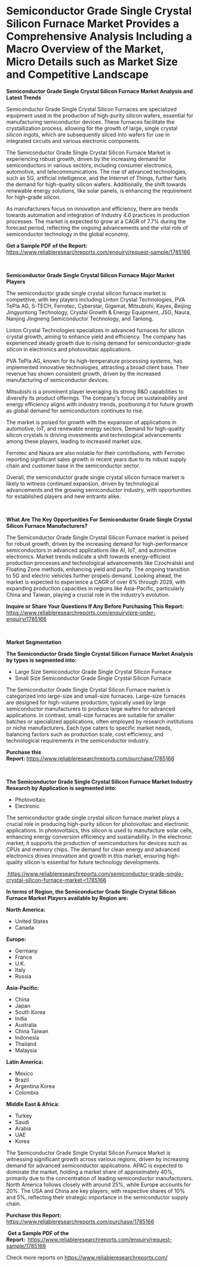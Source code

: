 <p><h1>Semiconductor Grade Single Crystal Silicon Furnace Market Provides a Comprehensive Analysis Including a Macro Overview of the Market, Micro Details such as Market Size and Competitive Landscape</h1></p><p><strong>Semiconductor Grade Single Crystal Silicon Furnace Market Analysis and Latest Trends</strong></p>
<p><p>Semiconductor Grade Single Crystal Silicon Furnaces are specialized equipment used in the production of high-purity silicon wafers, essential for manufacturing semiconductor devices. These furnaces facilitate the crystallization process, allowing for the growth of large, single crystal silicon ingots, which are subsequently sliced into wafers for use in integrated circuits and various electronic components.</p><p>The Semiconductor Grade Single Crystal Silicon Furnace Market is experiencing robust growth, driven by the increasing demand for semiconductors in various sectors, including consumer electronics, automotive, and telecommunications. The rise of advanced technologies, such as 5G, artificial intelligence, and the Internet of Things, further fuels the demand for high-quality silicon wafers. Additionally, the shift towards renewable energy solutions, like solar panels, is enhancing the requirement for high-grade silicon.</p><p>As manufacturers focus on innovation and efficiency, there are trends towards automation and integration of Industry 4.0 practices in production processes. The market is expected to grow at a CAGR of 7.7% during the forecast period, reflecting the ongoing advancements and the vital role of semiconductor technology in the global economy.</p></p>
<p><strong>Get a Sample PDF of the Report:&nbsp;</strong> <a href="https://www.reliableresearchreports.com/enquiry/request-sample/1785166?utm_campaign=2487&utm_medium=2&utm_source=Github&utm_content=ia&utm_term=25032025&utm_id=semiconductor-grade-single-crystal-silicon-furnace">https://www.reliableresearchreports.com/enquiry/request-sample/1785166</a></p>
<p>&nbsp;</p>
<p><strong>Semiconductor Grade Single Crystal Silicon Furnace Major Market Players</strong></p>
<p><p>The semiconductor grade single crystal silicon furnace market is competitive, with key players including Linton Crystal Technologies, PVA TePla AG, S-TECH, Ferrotec, Cyberstar, Gigamat, Mitsubishi, Kayex, Beijing Jingyuntong Technology, Crystal Growth & Energy Equipment, JSG, Naura, Nanjing Jingneng Semiconductor Technology, and Tanlong. </p><p>Linton Crystal Technologies specializes in advanced furnaces for silicon crystal growth, aiming to enhance yield and efficiency. The company has experienced steady growth due to rising demand for semiconductor-grade silicon in electronics and photovoltaic applications. </p><p>PVA TePla AG, known for its high-temperature processing systems, has implemented innovative technologies, attracting a broad client base. Their revenue has shown consistent growth, driven by the increased manufacturing of semiconductor devices.</p><p>Mitsubishi is a prominent player leveraging its strong R&D capabilities to diversify its product offerings. The company's focus on sustainability and energy efficiency aligns with industry trends, positioning it for future growth as global demand for semiconductors continues to rise.</p><p>The market is poised for growth with the expansion of applications in automotive, IoT, and renewable energy sectors. Demand for high-quality silicon crystals is driving investments and technological advancements among these players, leading to increased market size. </p><p>Ferrotec and Naura are also notable for their contributions, with Ferrotec reporting significant sales growth in recent years due to its robust supply chain and customer base in the semiconductor sector.</p><p>Overall, the semiconductor grade single crystal silicon furnace market is likely to witness continued expansion, driven by technological advancements and the growing semiconductor industry, with opportunities for established players and new entrants alike.</p></p>
<p>&nbsp;</p>
<p><strong>What Are The Key Opportunities For Semiconductor Grade Single Crystal Silicon Furnace Manufacturers?</strong></p>
<p><p>The Semiconductor Grade Single Crystal Silicon Furnace market is poised for robust growth, driven by the increasing demand for high-performance semiconductors in advanced applications like AI, IoT, and automotive electronics. Market trends indicate a shift towards energy-efficient production processes and technological advancements like Czochralski and Floating Zone methods, enhancing yield and purity. The ongoing transition to 5G and electric vehicles further propels demand. Looking ahead, the market is expected to experience a CAGR of over 6% through 2028, with expanding production capacities in regions like Asia-Pacific, particularly China and Taiwan, playing a crucial role in the industry’s evolution.</p></p>
<p><strong>Inquire or Share Your Questions If Any Before Purchasing This Report:</strong> <a href="https://www.reliableresearchreports.com/enquiry/pre-order-enquiry/1785166?utm_campaign=2487&utm_medium=2&utm_source=Github&utm_content=ia&utm_term=25032025&utm_id=semiconductor-grade-single-crystal-silicon-furnace">https://www.reliableresearchreports.com/enquiry/pre-order-enquiry/1785166</a></p>
<p>&nbsp;</p>
<p><strong>Market Segmentation</strong></p>
<p><strong>The Semiconductor Grade Single Crystal Silicon Furnace Market Analysis by types is segmented into:</strong></p>
<p><ul><li>Large Size Semiconductor Grade Single Crystal Silicon Furnace</li><li>Small Size Semiconductor Grade Single Crystal Silicon Furnace</li></ul></p>
<p><p>The Semiconductor Grade Single Crystal Silicon Furnace market is categorized into large-size and small-size furnaces. Large-size furnaces are designed for high-volume production, typically used by large semiconductor manufacturers to produce large wafers for advanced applications. In contrast, small-size furnaces are suitable for smaller batches or specialized applications, often employed by research institutions or niche manufacturers. Each type caters to specific market needs, balancing factors such as production scale, cost efficiency, and technological requirements in the semiconductor industry.</p></p>
<p><strong>Purchase this Report:&nbsp;</strong><a href="https://www.reliableresearchreports.com/purchase/1785166?utm_campaign=2487&utm_medium=2&utm_source=Github&utm_content=ia&utm_term=25032025&utm_id=semiconductor-grade-single-crystal-silicon-furnace">https://www.reliableresearchreports.com/purchase/1785166</a></p>
<p>&nbsp;</p>
<p><strong>The Semiconductor Grade Single Crystal Silicon Furnace Market Industry Research by Application is segmented into:</strong></p>
<p><ul><li>Photovoltaic</li><li>Electronic</li></ul></p>
<p><p>The semiconductor grade single crystal silicon furnace market plays a crucial role in producing high-purity silicon for photovoltaic and electronic applications. In photovoltaics, this silicon is used to manufacture solar cells, enhancing energy conversion efficiency and sustainability. In the electronic market, it supports the production of semiconductors for devices such as CPUs and memory chips. The demand for clean energy and advanced electronics drives innovation and growth in this market, ensuring high-quality silicon is essential for future technology developments.</p></p>
<p><a href="https://www.reliableresearchreports.com/semiconductor-grade-single-crystal-silicon-furnace-market-r1785166?utm_campaign=2487&utm_medium=2&utm_source=Github&utm_content=ia&utm_term=25032025&utm_id=semiconductor-grade-single-crystal-silicon-furnace">&nbsp;https://www.reliableresearchreports.com/semiconductor-grade-single-crystal-silicon-furnace-market-r1785166</a></p>
<p><strong>In terms of Region, the Semiconductor Grade Single Crystal Silicon Furnace Market Players available by Region are:</strong></p>
<p>
    <p> <strong> North America: </strong>
        <ul>
            <li>United States</li>
            <li>Canada</li>
        </ul>
        </p> 
    <p> <strong> Europe: </strong>
        <ul>
            <li>Germany</li>
            <li>France</li>
            <li>U.K.</li>
            <li>Italy</li>
            <li>Russia</li>
        </ul>
        </p> 
    <p> <strong> Asia-Pacific: </strong>
        <ul>
            <li>China</li>
            <li>Japan</li>
            <li>South Korea</li>
            <li>India</li>
            <li>Australia</li>
            <li>China Taiwan</li>
            <li>Indonesia</li>
            <li>Thailand</li>
            <li>Malaysia</li>
        </ul>
        </p> 
    <p> <strong> Latin America: </strong>
        <ul>
            <li>Mexico</li>
            <li>Brazil</li>
            <li>Argentina Korea</li>
            <li>Colombia</li>
        </ul>
        </p> 
    <p> <strong> Middle East & Africa: </strong>
        <ul>
            <li>Turkey</li>
            <li>Saudi</li>
            <li>Arabia</li>
            <li>UAE</li>
            <li>Korea</li>
        </ul>
    </p>
    </p>
<p><p>The Semiconductor Grade Single Crystal Silicon Furnace Market is witnessing significant growth across various regions, driven by increasing demand for advanced semiconductor applications. APAC is expected to dominate the market, holding a market share of approximately 40%, primarily due to the concentration of leading semiconductor manufacturers. North America follows closely with around 25%, while Europe accounts for 20%. The USA and China are key players, with respective shares of 10% and 5%, reflecting their strategic importance in the semiconductor supply chain.</p></p>
<p><strong>Purchase this Report: </strong><a href="https://www.reliableresearchreports.com/purchase/1785166?utm_campaign=2487&utm_medium=2&utm_source=Github&utm_content=ia&utm_term=25032025&utm_id=semiconductor-grade-single-crystal-silicon-furnace">https://www.reliableresearchreports.com/purchase/1785166</a></p>
<p>&nbsp;<strong>Get a Sample PDF of the Report:&nbsp;&nbsp;</strong><a href="https://www.reliableresearchreports.com/enquiry/request-sample/1785166?utm_campaign=2487&utm_medium=2&utm_source=Github&utm_content=ia&utm_term=25032025&utm_id=semiconductor-grade-single-crystal-silicon-furnace">https://www.reliableresearchreports.com/enquiry/request-sample/1785166</a></p>
<p><strong></strong></p>
<p>Check more reports on <a href="https://www.reliableresearchreports.com/?utm_campaign=2487&utm_medium=2&utm_source=Github&utm_content=ia&utm_term=25032025&utm_id=semiconductor-grade-single-crystal-silicon-furnace">https://www.reliableresearchreports.com/</a></p>